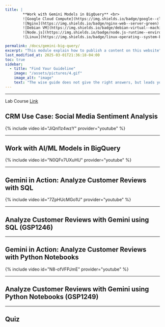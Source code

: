```yaml
---
title: | 
        **Work with Gemini Models in BigQuery** <br>
        ![Google Cloud Compute](https://img.shields.io/badge/google--cloud-compute--engine-blue)
        ![Nginx](https://img.shields.io/badge/nginx-web--server-green)
        ![Debian VM](https://img.shields.io/badge/debian-virtual--machine-red)
        ![Node.js](https://img.shields.io/badge/node.js-runtime--environment-brightgreen)
        ![Linux](https://img.shields.io/badge/linux-operating--system-black)

permalink: /docs/gemini-big-query/
excerpt: "This module explain how to publish a content on this website"
last_modified_at: 2025-03-01T21:36:18-04:00
toc: true
sidebar:
  - title: "Find Your Guideline"
    image: "/assets/pictures/4.gif"
    image_alt: "image"
    text: "The wise guide does not give the right answers, but leads you to the right questions."
---
```


---

Lab Course [Link](https://www.cloudskillsboost.google/course_templates/1133)

## **CRM Use Case: Social Media Sentiment Analysis**


{% include video id="JiQnl1z4wzY" provider="youtube" %}


---

## **Work with AI/ML Models in BigQuery**


{% include video id="N0QFv7UXuHU" provider="youtube" %}

---

## **Gemini in Action: Analyze Customer Reviews with SQL**


{% include video id="7ZpHUcMGo1U" provider="youtube" %}

---


## **Analyze Customer Reviews with Gemini using SQL (GSP1246)**

---


## **Gemini in Action: Analyze Customer Reviews with Python Notebooks**

{% include video id="N8-ofVFPJmE" provider="youtube" %}


---

## **Analyze Customer Reviews with Gemini using Python Notebooks (GSP1249)**

---

## **Quiz**




























<!-- Scroll to Top Button -->
<button onclick="scrollToTop()" id="scrollToTopBtn" title="Go to top">㐃</button>

<style>
  /* Style for the button */
  #scrollToTopBtn {
    display: none; /* Hidden by default */
    position: fixed; /* Fixed/sticky position */
    bottom: 20px; /* Place the button at the bottom of the page */
    right: 20px; /* Place the button 20px from the right */
    z-index: 99; /* Make sure it does not overlap */
    border: none; /* Remove borders */
    outline: none; /* Remove outline */
    background-color: #555; /* Set a background color */
    color: white; /* Text color */
    cursor: pointer; /* Add a mouse pointer on hover */
    padding: 20px; /* Some padding */
    border-radius: 20px; /* Rounded corners */
    font-size: 15px; /* Increase font size */
  }
  #scrollToTopBtn:hover {
    background-color: #111; /* Darker background on hover */
  }
</style>

<script defer>
  // Show the button when scrolling down
  window.onscroll = function() {
    let btn = document.getElementById("scrollToTopBtn");
    if (document.body.scrollTop > 20 || document.documentElement.scrollTop > 20) {
      btn.style.display = "block";
    } else {
      btn.style.display = "none";
    }
  };

  // Scroll to top function
  function scrollToTop() {
    window.scrollTo({ top: 0, behavior: 'smooth' });
  }
</script>